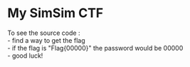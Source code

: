 # My SimSim CTF
To see the source code :<br />
				- find a way to get the flag<br />
				- if the flag is "Flag{00000}" the password would be 00000<br />
				- good luck!<br />
